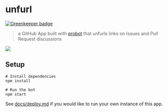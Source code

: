 # unfurl

[![Greenkeeper badge](https://badges.greenkeeper.io/probot/unfurl.svg)](https://greenkeeper.io/)

> a GitHub App built with [probot](https://github.com/probot/probot) that unfurls links on Issues and Pull Request discussions

![](https://user-images.githubusercontent.com/173/32036265-57a501ca-b9e4-11e7-9db3-52374fb7290c.png)

## Setup

```
# Install dependencies
npm install

# Run the bot
npm start
```

See [docs/deploy.md](docs/deploy.md) if you would like to run your own instance of this app.
